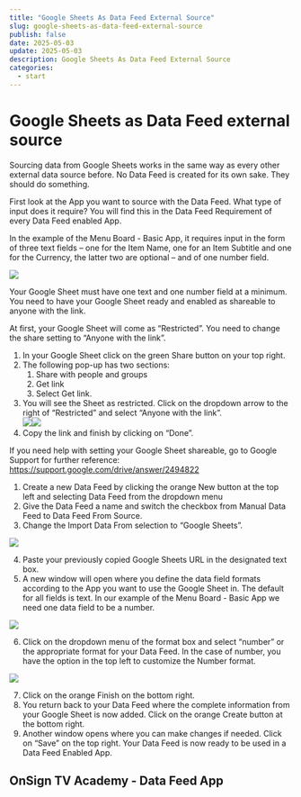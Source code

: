 ```yaml
---
title: "Google Sheets As Data Feed External Source"
slug: google-sheets-as-data-feed-external-source
publish: false
date: 2025-05-03
update: 2025-05-03
description: Google Sheets As Data Feed External Source
categories:
  - start
---
```


Google Sheets as Data Feed external source
==========================================

Sourcing data from Google Sheets works in the same way as every other external data source before. No Data Feed is created for its own sake. They should do something.

First look at the App you want to source with the Data Feed. What type of input does it require? You will find this in the Data Feed Requirement of every Data Feed enabled App.

In the example of the Menu Board - Basic App, it requires input in the form of three text fields – one for the Item Name, one for an Item Subtitle and one for the Currency, the latter two are optional – and of one number field.

![](https://static.helpjuice.com/helpjuice_production/uploads/upload/image/23821/direct/1731680729581/google-sheets-as-data-feed-external-source_1.png)

Your Google Sheet must have one text and one number field at a minimum. You need to have your Google Sheet ready and enabled as shareable to anyone with the link.

At first, your Google Sheet will come as “Restricted”. You need to change the share setting to “Anyone with the link”.

1. In your Google Sheet click on the green Share button on your top right.
2. The following pop-up has two sections:
   1. Share with people and groups
   2. Get link
   3. Select Get link.
3. You will see the Sheet as restricted. Click on the dropdown arrow to the right of “Restricted” and select “Anyone with the link”.  
   ![](https://static.helpjuice.com/helpjuice_production/uploads/upload/image/23821/direct/1731680825889/google-sheets-as-data-feed-external-source_2.png)![](https://static.helpjuice.com/helpjuice_production/uploads/upload/image/23821/direct/1731680838413/google-sheets-as-data-feed-external-source_3.png)
4. Copy the link and finish by clicking on “Done”.

If you need help with setting your Google Sheet shareable, go to Google Support for further reference: <https://support.google.com/drive/answer/2494822>

1. Create a new Data Feed by clicking the orange New button at the top left and selecting Data Feed from the dropdown menu
2. Give the Data Feed a name and switch the checkbox from Manual Data Feed to Data Feed From Source.
3. Change the Import Data From selection to “Google Sheets”.

![](https://static.helpjuice.com/helpjuice_production/uploads/upload/image/23821/direct/1741722349531/image.png)

4. Paste your previously copied Google Sheets URL in the designated text box.
5. A new window will open where you define the data field formats according to the App you want to use the Google Sheet in. The default for all fields is text. In our example of the Menu Board - Basic App we need one data field to be a number.

![](https://static.helpjuice.com/helpjuice_production/uploads/upload/image/23821/direct/1731680946436/google-sheets-as-data-feed-external-source_6.png)

6. Click on the dropdown menu of the format box and select “number” or the appropriate format for your Data Feed. In the case of number, you have the option in the top left to customize the Number format.

![](https://static.helpjuice.com/helpjuice_production/uploads/upload/image/23821/direct/1731680960804/google-sheets-as-data-feed-external-source_7.png)

7. Click on the orange Finish on the bottom right.
8. You return back to your Data Feed where the complete information from your Google Sheet is now added. Click on the orange Create button at the bottom right.
9. Another window opens where you can make changes if needed. Click on “Save” on the top right. Your Data Feed is now ready to be used in a Data Feed Enabled App.

OnSign TV Academy - Data Feed App
---------------------------------
